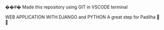 ��#�  Made this repository using GIT in VSCODE terminal


WEB APPLICATION WITH DJANGO and PYTHON
A great step for Padilha 🤯🚀

